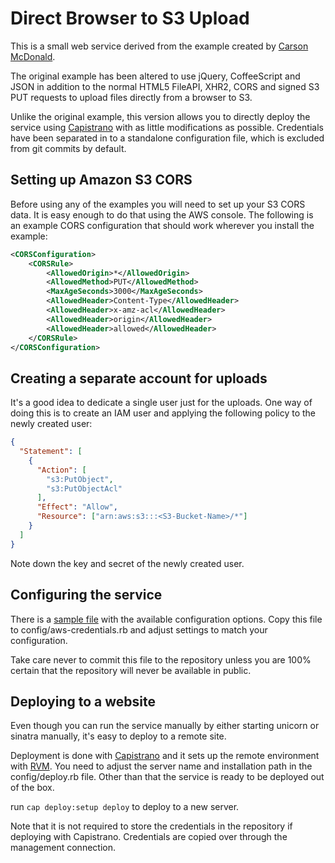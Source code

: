 Direct Browser to S3 Upload
===========================

This is a small web service derived from the example created by [Carson McDonald](https://github.com/carsonmcdonald).

The original example has been altered to use jQuery, CoffeeScript and JSON in addition to the normal HTML5 FileAPI, XHR2, CORS and signed S3 PUT requests to upload files directly from a browser to S3.

Unlike the original example, this version allows you to directly deploy the service using [Capistrano](http://capistranorb.com) with as little modifications as possible. Credentials have been separated in to a standalone configuration file, which is excluded from git commits by default.

## Setting up Amazon S3 CORS

Before using any of the examples you will need to set up your S3 CORS data. It is easy enough to do that using the AWS console. The following is an example CORS configuration that should work wherever you install the example:

``` XML
<CORSConfiguration>
    <CORSRule>
        <AllowedOrigin>*</AllowedOrigin>
        <AllowedMethod>PUT</AllowedMethod>
        <MaxAgeSeconds>3000</MaxAgeSeconds>
        <AllowedHeader>Content-Type</AllowedHeader>
        <AllowedHeader>x-amz-acl</AllowedHeader>
        <AllowedHeader>origin</AllowedHeader>
        <AllowedHeader>allowed</AllowedHeader>
    </CORSRule>
</CORSConfiguration>
```

## Creating a separate account for uploads

It's a good idea to dedicate a single user just for the uploads. One way of doing this is to create an IAM user and applying the following policy to the newly created user:

``` JSON
{
  "Statement": [
    {
      "Action": [
        "s3:PutObject",
        "s3:PutObjectAcl"
      ],
      "Effect": "Allow",
      "Resource": ["arn:aws:s3:::<S3-Bucket-Name>/*"]
    }
  ]
}
```

Note down the key and secret of the newly created user.

## Configuring the service

There is a [sample file](config/aws-credentials.sample.rb) with the available configuration options. Copy this file to config/aws-credentials.rb and adjust settings to match your configuration.

Take care never to commit this file to the repository unless you are 100% certain that the repository will never be available in public.

## Deploying to a website

Even though you can run the service manually by either starting unicorn or sinatra manually, it's easy to deploy to a remote site.

Deployment is done with [Capistrano](http://capistranorb.com) and it sets up the remote environment with [RVM](http://rvm.io). You need to adjust the server name and installation path in the config/deploy.rb file. Other than that the service is ready to be deployed out of the box.

run `cap deploy:setup deploy` to deploy to a new server.

Note that it is not required to store the credentials in the repository if deploying with Capistrano. Credentials are copied over through the management connection.
